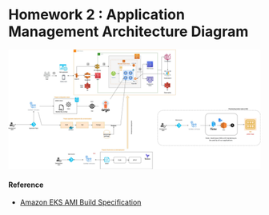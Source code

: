 # Homework 2 : Application Management Architecture Diagram

![Alt text](Application_Management_Architecture_Diagram.jpeg)


#### Reference
- [Amazon EKS AMI Build Specification](https://github.com/awslabs/amazon-eks-ami) 
